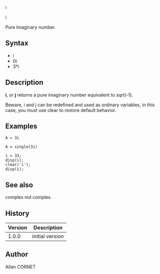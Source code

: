 



i


i

Pure Imaginary number.

## Syntax

- i
- 0i
- 3*i

## Description


  <p><b>i</b>, or <b>j</b> returns a pure imaginary number equivalent to sqrt(-1).</p>
  <p>Beware, i and j can be redefined and used as ordinary variables, in this case, you must use clear to restore default behavior.</p>


## Examples

```Nelson
A = 3i
```
```Nelson
A = single(3i)
```
```Nelson
i = 33;
disp(i);
clear('i');
disp(i);
```

## See also

complex.md complex.
## History

|Version|Description|
|------|------|
|1.0.0|initial version|


## Author

Allan CORNET



